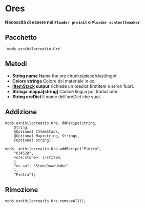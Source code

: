 # Ores

**Necessità di essere nel `#loader preinit` o `#loader contenttweaker`**


## Pacchetto
```zenscript
`mods.exnihilocreatio.Ore`
```

## Metodi

- **String name** Name the ore chunks/piece/dust/ingot
- **Colore stringa** Colore del materiale in ex.
- **[IItemStack](/Vanilla/Items/IItemStack/) output** richiede un oredict.firstItem o errori fuori.
- **Stringa mappa[string]** Codice lingua poi traduzione.
- **String oreDict** Il nome dell'oreDict che vuoi.

## Addizione

```zenscript
mods.exnihilocreatio.Ore. ddRecipe(String,
    String,
    @Optional IItemStack,
    @Optional Map<string, String>,
    @Optional String);

mods. xnihilocreatio.Ore.addRecipe("Pietra",
    "63452D",
    <ore:stone>. irstItem,
    {
    "en_au": "StoneDownUnder"
    },
    "Pietra");
```

## Rimozione

```zenscript
mods.exnihilocreatio.Ore.removeAll();
```